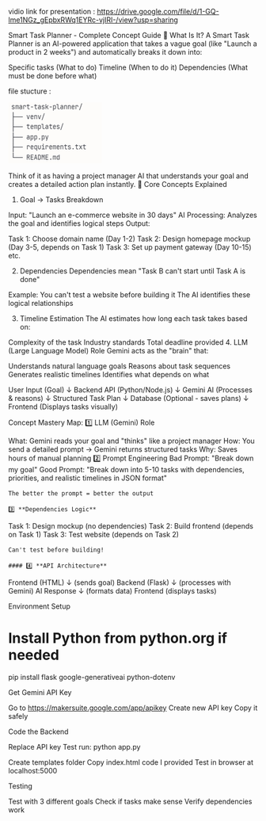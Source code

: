 vidio link for presentation :
https://drive.google.com/file/d/1-GQ-lme1NGz_gEpbxRWq1EYRc-vjIRI-/view?usp=sharing

Smart Task Planner - Complete Concept Guide
🎯 What Is It?
A Smart Task Planner is an AI-powered application that takes a vague goal (like "Launch a product in 2 weeks") and automatically breaks it down into:

Specific tasks (What to do)
Timeline (When to do it)
Dependencies (What must be done before what)

file stucture :



![alt text](image.png)

Think of it as having a project manager AI that understands your goal and creates a detailed action plan instantly.
🧠 Core Concepts Explained
1. Goal → Tasks Breakdown

Input: "Launch an e-commerce website in 30 days"
AI Processing: Analyzes the goal and identifies logical steps
Output:

Task 1: Choose domain name (Day 1-2)
Task 2: Design homepage mockup (Day 3-5, depends on Task 1)
Task 3: Set up payment gateway (Day 10-15)
etc.



2. Dependencies
Dependencies mean "Task B can't start until Task A is done"

Example: You can't test a website before building it
The AI identifies these logical relationships

3. Timeline Estimation
The AI estimates how long each task takes based on:

Complexity of the task
Industry standards
Total deadline provided
4. LLM (Large Language Model) Role
Gemini acts as the "brain" that:

Understands natural language goals
Reasons about task sequences
Generates realistic timelines
Identifies what depends on what

User Input (Goal) 
    ↓
Backend API (Python/Node.js)
    ↓
Gemini AI (Processes & reasons)
    ↓
Structured Task Plan
    ↓
Database (Optional - saves plans)
    ↓
Frontend (Displays tasks visually)

Concept Mastery Map:
1️⃣ LLM (Gemini) Role

What: Gemini reads your goal and "thinks" like a project manager
How: You send a detailed prompt → Gemini returns structured tasks
Why: Saves hours of manual planning
2️⃣ Prompt Engineering
Bad Prompt: "Break down my goal"
Good Prompt: "Break down into 5-10 tasks with dependencies, 
             priorities, and realistic timelines in JSON format"
```
The better the prompt = better the output

3️⃣ **Dependencies Logic**
```
Task 1: Design mockup (no dependencies)
Task 2: Build frontend (depends on Task 1)
Task 3: Test website (depends on Task 2)
```
Can't test before building!

#### 4️⃣ **API Architecture**
```
Frontend (HTML) 
   ↓ (sends goal)
Backend (Flask) 
   ↓ (processes with Gemini)
AI Response 
   ↓ (formats data)
Frontend (displays tasks)

 Environment Setup

 # Install Python from python.org if needed
pip install flask google-generativeai python-dotenv


 Get Gemini API Key

Go to https://makersuite.google.com/app/apikey
Create new API key
Copy it safely

 Code the Backend


Replace API key
Test run: python app.py

Create templates folder
Copy index.html code I provided
Test in browser at localhost:5000

Testing

Test with 3 different goals
Check if tasks make sense
Verify dependencies work
